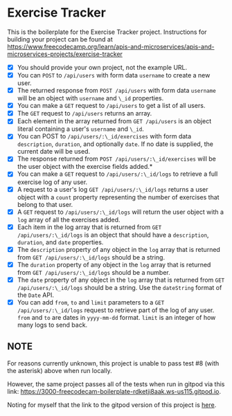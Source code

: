 # Exercise Tracker

This is the boilerplate for the Exercise Tracker project. Instructions for building your project can be found at https://www.freecodecamp.org/learn/apis-and-microservices/apis-and-microservices-projects/exercise-tracker

- [x] You should provide your own project, not the example URL.
- [x] You can `POST` to `/api/users` with form data `username` to create a new user.
- [x] The returned response from `POST /api/users` with form data `username` will be an object with `username` and `\_id` properties.
- [x] You can make a `GET` request to `/api/users` to get a list of all users.
- [x] The `GET` request to `/api/users` returns an array.
- [x] Each element in the array returned from `GET /api/users` is an object literal containing a user's `username` and `\_id`.
- [x] You can POST to `/api/users/:\_id/exercises` with form data `description`, `duration`, and optionally `date`. If no date is supplied, the current date will be used.
- [x] The response returned from `POST /api/users/:\_id/exercises` will be the user object with the exercise fields added.\*
- [x] You can make a `GET` request to `/api/users/:\_id/logs` to retrieve a full exercise log of any user.
- [x] A request to a user's log `GET /api/users/:\_id/logs` returns a user object with a `count` property representing the number of exercises that belong to that user.
- [x] A `GET` request to `/api/users/:\_id/logs` will return the user object with a `log` array of all the exercises added.
- [x] Each item in the log array that is returned from `GET /api/users/:\_id/logs` is an object that should have a `description`, `duration`, and `date` properties.
- [x] The `description` property of any object in the `log` array that is returned from `GET /api/users/:\_id/logs` should be a string.
- [x] The `duration` property of any object in the `log` array that is returned from `GET /api/users/:\_id/logs` should be a number.
- [x] The `date` property of any object in the `log` array that is returned from `GET /api/users/:\_id/logs` should be a string. Use the `dateString` format of the `Date` API.
- [x] You can add `from`, `to` and `limit` parameters to a `GET /api/users/:\_id/logs` request to retrieve part of the log of any user. `from` and `to` are dates in `yyyy-mm-dd` format. `limit` is an integer of how many logs to send back.

## NOTE

For reasons currently unknown, this project is unable to pass test #8 (with the asterisk) above when run locally.

However, the same project passes all of the tests when run in gitpod via this link: https://3000-freecodecam-boilerplate-rdketji8aak.ws-us115.gitpod.io.

Noting for myself that the link to the gitpod version of this project is [here](https://freecodecam-boilerplate-rdketji8aak.ws-us115.gitpod.io/).
